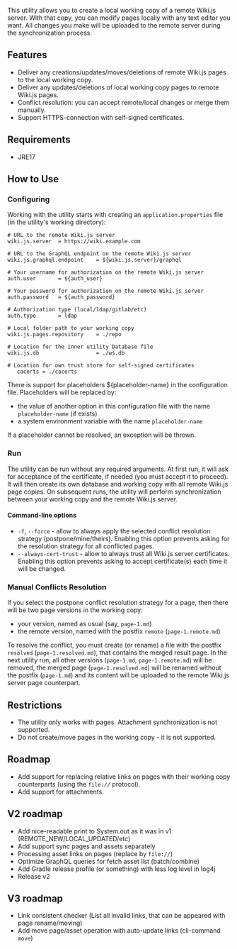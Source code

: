 This utility allows you to create a local working copy of a remote Wiki.js server. With that copy, you can modify pages locally with any text editor you want. All changes you make will be uploaded to the remote server during the synchronization process.

## Features
- Deliver any creations/updates/moves/deletions of remote Wiki.js pages to the local working copy.
- Deliver any updates/deletions of local working copy pages to remote Wiki.js pages.
- Conflict resolution: you can accept remote/local changes or merge them manually.
- Support HTTPS-connection with self-signed certificates.

## Requirements
- JRE17

## How to Use
### Configuring
Working with the utility starts with creating an `application.properties` file (in the utility's working directory):

```properties
# URL to the remote Wiki.js server
wiki.js.server  = https://wiki.example.com

# URL to the GraphQL endpoint on the remote Wiki.js server
wiki.js.graphql.endpoint    = ${wiki.js.server}/graphql

# Your username for authorization on the remote Wiki.js server
auth.user       = ${auth_user}

# Your password for authorization on the remote Wiki.js server
auth.password   = ${auth_password}

# Authorization type (local/ldap/gitlab/etc)
auth.type       = ldap

# Local folder path to your working copy
wiki.js.pages.repository    = ./repo

# Location for the inner utility Database file
wiki.js.db                  = ./ws.db

# Location for own trust store for self-signed certificates
   cacerts = ./cacerts
```

There is support for placeholders ${placeholder-name} in the configuration file. Placeholders will be replaced by:
- the value of another option in this configuration file with the name `placeholder-name` (if exists)
- a system environment variable with the name `placeholder-name`

If a placeholder cannot be resolved, an exception will be thrown.

### Run
The utility can be run without any required arguments. At first run, it will ask for acceptance of the certificate, if needed (you must accept it to proceed). It will then create its own database and working copy with all remote Wiki.js page copies. On subsequent runs, the utility will perform synchronization between your working copy and the remote Wiki.js server.

#### Command-line options
- `-f`, `--force` - allow to always apply the selected conflict resolution strategy (postpone/mine/theirs). Enabling this option prevents asking for the resolution strategy for all conflicted pages.
- `--always-cert-trust` - allow to always trust all Wiki.js server certificates. Enabling this option prevents asking to accept certificate(s) each time it will be changed.

### Manual Conflicts Resolution
If you select the postpone conflict resolution strategy for a page, then there will be two page versions in the working copy:
- your version, named as usual (say, `page-1.md`)
- the remote version, named with the postfix `remote` (`page-1.remote.md`)

To resolve the conflict, you must create (or rename) a file with the postfix `resolved` (`page-1.resolved.md`), that contains the merged result page. In the next utility run, all other versions (`page-1.md`, `page-1.remote.md`) will be removed, the merged page (`page-1.resolved.md`) will be renamed without the postfix (`page-1.md`) and its content will be uploaded to the remote Wiki.js server page counterpart.

## Restrictions
- The utility only works with pages. Attachment synchronization is not supported.
- Do not create/move pages in the working copy - it is not supported.

## Roadmap
- Add support for replacing relative links on pages with their working copy counterparts (using the `file://` protocol).
- Add support for attachments.

## V2 roadmap
- Add nice-readable print to System.out as it was in v1 (REMOTE_NEW/LOCAL_UPDATED/etc)
- Add support sync pages and assets separately
- Processing asset links on pages (replace by `file://`)
- Optimize GraphQL queries for fetch asset list (batch/combine)
- Add Gradle release profile (or something) with less log level in log4j
- Release v2

## V3 roadmap
- Link consistent checker (List all invalid links, that can be appeared with page rename/moving)
- Add move page/asset operation with auto-update links (cli-command `move`)
